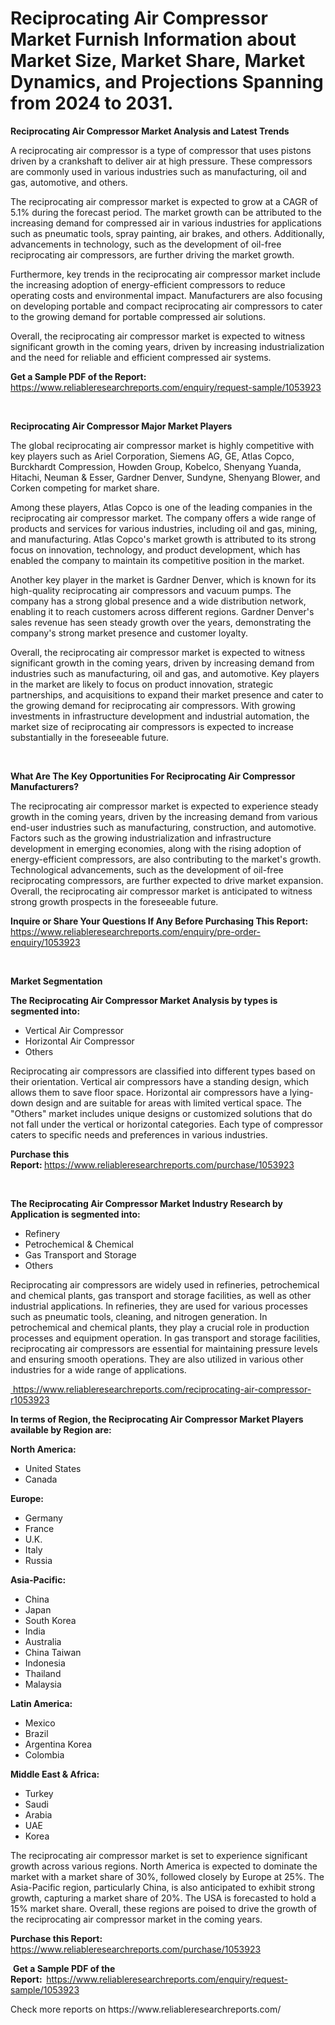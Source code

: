 <p><h1>Reciprocating Air Compressor Market Furnish Information about Market Size, Market Share, Market Dynamics, and Projections Spanning from 2024 to 2031.</h1></p><p><strong>Reciprocating Air Compressor Market Analysis and Latest Trends</strong></p>
<p><p>A reciprocating air compressor is a type of compressor that uses pistons driven by a crankshaft to deliver air at high pressure. These compressors are commonly used in various industries such as manufacturing, oil and gas, automotive, and others.</p><p>The reciprocating air compressor market is expected to grow at a CAGR of 5.1% during the forecast period. The market growth can be attributed to the increasing demand for compressed air in various industries for applications such as pneumatic tools, spray painting, air brakes, and others. Additionally, advancements in technology, such as the development of oil-free reciprocating air compressors, are further driving the market growth.</p><p>Furthermore, key trends in the reciprocating air compressor market include the increasing adoption of energy-efficient compressors to reduce operating costs and environmental impact. Manufacturers are also focusing on developing portable and compact reciprocating air compressors to cater to the growing demand for portable compressed air solutions.</p><p>Overall, the reciprocating air compressor market is expected to witness significant growth in the coming years, driven by increasing industrialization and the need for reliable and efficient compressed air systems.</p></p>
<p><strong>Get a Sample PDF of the Report:&nbsp;</strong> <a href="https://www.reliableresearchreports.com/enquiry/request-sample/1053923">https://www.reliableresearchreports.com/enquiry/request-sample/1053923</a></p>
<p>&nbsp;</p>
<p><strong>Reciprocating Air Compressor Major Market Players</strong></p>
<p><p>The global reciprocating air compressor market is highly competitive with key players such as Ariel Corporation, Siemens AG, GE, Atlas Copco, Burckhardt Compression, Howden Group, Kobelco, Shenyang Yuanda, Hitachi, Neuman & Esser, Gardner Denver, Sundyne, Shenyang Blower, and Corken competing for market share.</p><p>Among these players, Atlas Copco is one of the leading companies in the reciprocating air compressor market. The company offers a wide range of products and services for various industries, including oil and gas, mining, and manufacturing. Atlas Copco's market growth is attributed to its strong focus on innovation, technology, and product development, which has enabled the company to maintain its competitive position in the market.</p><p>Another key player in the market is Gardner Denver, which is known for its high-quality reciprocating air compressors and vacuum pumps. The company has a strong global presence and a wide distribution network, enabling it to reach customers across different regions. Gardner Denver's sales revenue has seen steady growth over the years, demonstrating the company's strong market presence and customer loyalty.</p><p>Overall, the reciprocating air compressor market is expected to witness significant growth in the coming years, driven by increasing demand from industries such as manufacturing, oil and gas, and automotive. Key players in the market are likely to focus on product innovation, strategic partnerships, and acquisitions to expand their market presence and cater to the growing demand for reciprocating air compressors. With growing investments in infrastructure development and industrial automation, the market size of reciprocating air compressors is expected to increase substantially in the foreseeable future.</p></p>
<p>&nbsp;</p>
<p><strong>What Are The Key Opportunities For Reciprocating Air Compressor Manufacturers?</strong></p>
<p><p>The reciprocating air compressor market is expected to experience steady growth in the coming years, driven by the increasing demand from various end-user industries such as manufacturing, construction, and automotive. Factors such as the growing industrialization and infrastructure development in emerging economies, along with the rising adoption of energy-efficient compressors, are also contributing to the market's growth. Technological advancements, such as the development of oil-free reciprocating compressors, are further expected to drive market expansion. Overall, the reciprocating air compressor market is anticipated to witness strong growth prospects in the foreseeable future.</p></p>
<p><strong>Inquire or Share Your Questions If Any Before Purchasing This Report:</strong> <a href="https://www.reliableresearchreports.com/enquiry/pre-order-enquiry/1053923">https://www.reliableresearchreports.com/enquiry/pre-order-enquiry/1053923</a></p>
<p>&nbsp;</p>
<p><strong>Market Segmentation</strong></p>
<p><strong>The Reciprocating Air Compressor Market Analysis by types is segmented into:</strong></p>
<p><ul><li>Vertical Air Compressor</li><li>Horizontal Air Compressor</li><li>Others</li></ul></p>
<p><p>Reciprocating air compressors are classified into different types based on their orientation. Vertical air compressors have a standing design, which allows them to save floor space. Horizontal air compressors have a lying-down design and are suitable for areas with limited vertical space. The "Others" market includes unique designs or customized solutions that do not fall under the vertical or horizontal categories. Each type of compressor caters to specific needs and preferences in various industries.</p></p>
<p><strong>Purchase this Report:&nbsp;</strong><a href="https://www.reliableresearchreports.com/purchase/1053923">https://www.reliableresearchreports.com/purchase/1053923</a></p>
<p>&nbsp;</p>
<p><strong>The Reciprocating Air Compressor Market Industry Research by Application is segmented into:</strong></p>
<p><ul><li>Refinery</li><li>Petrochemical & Chemical</li><li>Gas Transport and Storage</li><li>Others</li></ul></p>
<p><p>Reciprocating air compressors are widely used in refineries, petrochemical and chemical plants, gas transport and storage facilities, as well as other industrial applications. In refineries, they are used for various processes such as pneumatic tools, cleaning, and nitrogen generation. In petrochemical and chemical plants, they play a crucial role in production processes and equipment operation. In gas transport and storage facilities, reciprocating air compressors are essential for maintaining pressure levels and ensuring smooth operations. They are also utilized in various other industries for a wide range of applications.</p></p>
<p><a href="https://www.reliableresearchreports.com/reciprocating-air-compressor-r1053923">&nbsp;https://www.reliableresearchreports.com/reciprocating-air-compressor-r1053923</a></p>
<p><strong>In terms of Region, the Reciprocating Air Compressor Market Players available by Region are:</strong></p>
<p>
    <p> <strong> North America: </strong>
        <ul>
            <li>United States</li>
            <li>Canada</li>
        </ul>
        </p> 
    <p> <strong> Europe: </strong>
        <ul>
            <li>Germany</li>
            <li>France</li>
            <li>U.K.</li>
            <li>Italy</li>
            <li>Russia</li>
        </ul>
        </p> 
    <p> <strong> Asia-Pacific: </strong>
        <ul>
            <li>China</li>
            <li>Japan</li>
            <li>South Korea</li>
            <li>India</li>
            <li>Australia</li>
            <li>China Taiwan</li>
            <li>Indonesia</li>
            <li>Thailand</li>
            <li>Malaysia</li>
        </ul>
        </p> 
    <p> <strong> Latin America: </strong>
        <ul>
            <li>Mexico</li>
            <li>Brazil</li>
            <li>Argentina Korea</li>
            <li>Colombia</li>
        </ul>
        </p> 
    <p> <strong> Middle East & Africa: </strong>
        <ul>
            <li>Turkey</li>
            <li>Saudi</li>
            <li>Arabia</li>
            <li>UAE</li>
            <li>Korea</li>
        </ul>
    </p>
    </p>
<p><p>The reciprocating air compressor market is set to experience significant growth across various regions. North America is expected to dominate the market with a market share of 30%, followed closely by Europe at 25%. The Asia-Pacific region, particularly China, is also anticipated to exhibit strong growth, capturing a market share of 20%. The USA is forecasted to hold a 15% market share. Overall, these regions are poised to drive the growth of the reciprocating air compressor market in the coming years.</p></p>
<p><strong>Purchase this Report: </strong><a href="https://www.reliableresearchreports.com/purchase/1053923">https://www.reliableresearchreports.com/purchase/1053923</a></p>
<p>&nbsp;<strong>Get a Sample PDF of the Report:&nbsp;&nbsp;</strong><a href="https://www.reliableresearchreports.com/enquiry/request-sample/1053923">https://www.reliableresearchreports.com/enquiry/request-sample/1053923</a></p>
<p><strong></strong></p>
<p>Check more reports on https://www.reliableresearchreports.com/</p>
